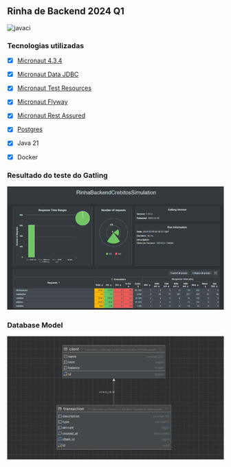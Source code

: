 ## Rinha de Backend 2024 Q1

![javaci](https://github.com/fbourguignon/rinha-backend-2024-q1-java21-graalvm-micronaut/actions/workflows/.github/workflows/graalvm.yml/badge.svg)


### Tecnologias utilizadas
- [x] [Micronaut 4.3.4](https://micronaut.io/)
- [x] [Micronaut Data JDBC](https://micronaut-projects.github.io/micronaut-data/latest/guide/#pessimisticLocking)
- [x] [Micronaut Test Resources](https://micronaut-projects.github.io/micronaut-test-resources/latest/guide/)
- [x] [Micronaut Flyway](https://micronaut-projects.github.io/micronaut-flyway/latest/guide/)
- [x] [Micronaut Rest Assured](https://guides.micronaut.io/latest/micronaut-rest-assured-gradle-java.html)
- [x] [Postgres](https://www.postgresql.org/)
- [x] Java 21
- [x] Docker


### Resultado do teste do Gatling
![picture](images/gatling-results.png)

### Database Model
![picture](images/database-model.png)



